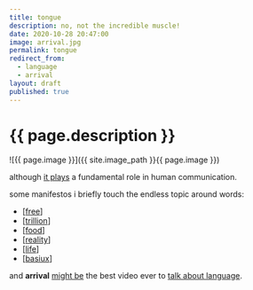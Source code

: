```yaml
---
title: tongue
description: no, not the incredible muscle!
date: 2020-10-28 20:47:00
image: arrival.jpg
permalink: tongue
redirect_from:
  - language
  - arrival
layout: draft
published: true
---
```


# {{ page.description }}

![{{ page.image }}]({{ site.image_path }}{{ page.image }})

although [it plays](https://dood.al/pinktrombone/) a fundamental role in human communication.

some manifestos i briefly touch the endless topic around words:

- [[free](/free)]
- [[trillion](/trillion)]
- [[food](/ahoxus/food/)]
- [[reality](/reality)]
- [[life](/life-hacks)]
- [[basiux](/basiux)]

and **arrival** [might be](https://youtu.be/95_-hv3yWWU) the best video ever to [talk about language](https://youtu.be/Qd8zT1YAUck).
